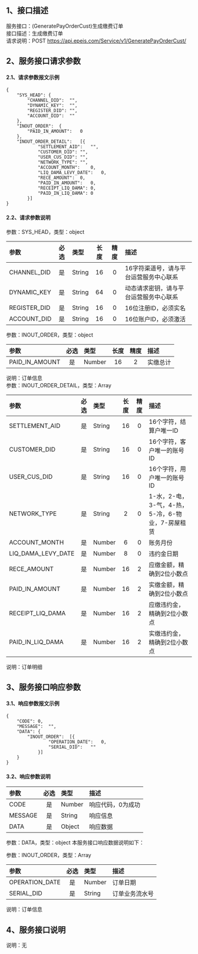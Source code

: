 ## 1、接口描述  
服务接口：(GeneratePayOrderCust)生成缴费订单  
接口描述：生成缴费订单  
请求说明：POST https://api.epeis.com/Service/v1/GeneratePayOrderCust/  
  
## 2、服务接口请求参数  
#### 2.1、请求参数报文示例  
~~~  
{
	"SYS_HEAD":	{
		"CHANNEL_DID":	"",
		"DYNAMIC_KEY":	"",
		"REGISTER_DID":	"",
		"ACCOUNT_DID":	""
	},
	"INOUT_ORDER":	{
		"PAID_IN_AMOUNT":	0
	},
	"INOUT_ORDER_DETAIL":	[{
			"SETTLEMENT_AID":	"",
			"CUSTOMER_DID":	"",
			"USER_CUS_DID":	"",
			"NETWORK_TYPE":	"",
			"ACCOUNT_MONTH":	0,
			"LIQ_DAMA_LEVY_DATE":	0,
			"RECE_AMOUNT":	0,
			"PAID_IN_AMOUNT":	0,
			"RECEIPT_LIQ_DAMA":	0,
			"PAID_IN_LIQ_DAMA":	0
		}]
}  
~~~  
#### 2.2、请求参数说明  
参数：SYS_HEAD，类型：object  
  
| 参数 | 必选 | 类型 | 长度 | 精度 | 描述 |  
| :----------------- | :----: | :-------- | :----: | :----: | :---------------- |  
| CHANNEL_DID | 是 | String | 16 | 0 | 16字符渠道号，请与平台运营服务中心联系 |  
| DYNAMIC_KEY | 是 | String | 64 | 0 | 动态请求密钥，请与平台运营服务中心联系 |  
| REGISTER_DID      |  是  | String   | 16 | 0 | 16位注册ID，必须实名 |  
| ACCOUNT_DID       |  是  | String   | 16 | 0 | 16位账户ID，必须激活 |  
  
参数：INOUT_ORDER，类型：object  
  
| 参数              | 必选 | 类型     | 长度 | 精度 | 描述             |  
| :----------------- | :----: | :-------- | :----: | :----: | :---------------- |  
| PAID_IN_AMOUNT |  是  | Number   | 16 | 2 | 实缴总计 |  
  
说明：订单信息  
参数：INOUT_ORDER_DETAIL，类型：Array  
  
| 参数              | 必选 | 类型     | 长度 | 精度 | 描述             |  
| :----------------- | :----: | :-------- | :----: | :----: | :---------------- |  
| SETTLEMENT_AID |  是  | String   | 16 | 0 | 16个字符，结算户唯一ID |  
| CUSTOMER_DID |  是  | String   | 16 | 0 | 16个字符，客户唯一的账号ID |  
| USER_CUS_DID |  是  | String   | 16 | 0 | 16个字符，用户唯一的账号ID |  
| NETWORK_TYPE |  是  | String   | 2 | 0 | 1-水，2-电，3-气，4-热，5-冷，6-物业，7-房屋租赁 |  
| ACCOUNT_MONTH |  是  | Number   | 6 | 0 | 账务月份 |  
| LIQ_DAMA_LEVY_DATE |  是  | Number   | 8 | 0 | 违约金日期 |  
| RECE_AMOUNT |  是  | Number   | 16 | 2 | 应缴金额，精确到2位小数点 |  
| PAID_IN_AMOUNT |  是  | Number   | 16 | 2 | 实缴金额，精确到2位小数点 |  
| RECEIPT_LIQ_DAMA |  是  | Number   | 16 | 2 | 应缴违约金，精确到2位小数点 |  
| PAID_IN_LIQ_DAMA |  是  | Number   | 16 | 2 | 实缴违约金，精确到2位小数点 |  
  
说明：订单明细  
  
## 3、服务接口响应参数  
#### 3.1、响应参数报文示例  
~~~  
{
	"CODE":	0,
	"MESSAGE":	"",
	"DATA":	{
		"INOUT_ORDER":	[{
				"OPERATION_DATE":	0,
				"SERIAL_DID":	""
			}]
	}
}  
~~~  
#### 3.2、响应参数说明  
  
| 参数              | 必选 | 类型     | 描述             |  
| :----------------- | :----: | :-------- | :---------------- |  
| CODE | 是 | Number | 响应代码，0为成功 |  
| MESSAGE | 是 | String | 响应信息 |  
| DATA | 是 | Object | 响应数据 |  
  
参数：DATA，类型：object 本服务接口响应数据说明如下：  
  
参数：INOUT_ORDER，类型：Array  
  

| 参数              | 必选 | 类型     | 描述             |  
| :----------------- | :----: | :-------- | :---------------- |  
| OPERATION_DATE |  是  | Number   | 订单日期 |  
| SERIAL_DID |  是  | String   | 订单业务流水号 |  
  
说明：订单信息  
## 4、服务接口说明  
说明：无  
